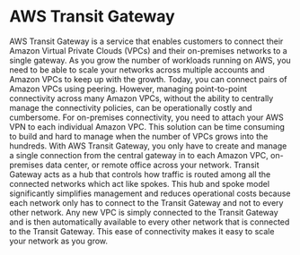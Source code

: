 # AWS Transit Gateway
AWS Transit Gateway is a service that enables customers to connect their Amazon Virtual Private Clouds
(VPCs) and their on-premises networks to a single gateway. As you grow the number of workloads
running on AWS, you need to be able to scale your networks across multiple accounts and Amazon VPCs
to keep up with the growth. Today, you can connect pairs of Amazon VPCs using peering. However,
managing point-to-point connectivity across many Amazon VPCs, without the ability to centrally
manage the connectivity policies, can be operationally costly and cumbersome. For on-premises
connectivity, you need to attach your AWS VPN to each individual Amazon VPC. This solution can be time
consuming to build and hard to manage when the number of VPCs grows into the hundreds.
With AWS Transit Gateway, you only have to create and manage a single connection from the central
gateway in to each Amazon VPC, on-premises data center, or remote office across your network. Transit
Gateway acts as a hub that controls how traffic is routed among all the connected networks which act
like spokes. This hub and spoke model significantly simplifies management and reduces operational costs
because each network only has to connect to the Transit Gateway and not to every other network. Any
new VPC is simply connected to the Transit Gateway and is then automatically available to every other
network that is connected to the Transit Gateway. This ease of connectivity makes it easy to scale your
network as you grow.